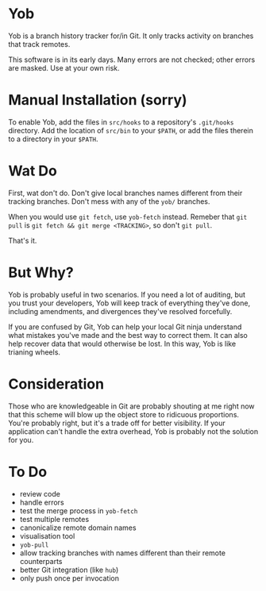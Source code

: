 Yob
===

Yob is a branch history tracker for/in Git.  It only tracks activity on branches
that track remotes.

This software is in its early days.  Many errors are not checked; other errors
are masked.  Use at your own risk.

Manual Installation (sorry)
===========================

To enable Yob, add the files in `src/hooks` to a repository's `.git/hooks`
directory.  Add the location of `src/bin` to your `$PATH`, or add the files
therein to a directory in your `$PATH`.

Wat Do
======

First, wat don't do.  Don't give local branches names different from their
tracking branches.  Don't mess with any of the `yob/` branches.

When you would use `git fetch`, use `yob-fetch` instead.  Remeber that `git
pull` is `git fetch && git merge <TRACKING>`, so don't `git pull`.

That's it.

But Why?
========

Yob is probably useful in two scenarios.  If you need a lot of auditing, but you
trust your developers, Yob will keep track of everything they've done, including
amendments, and divergences they've resolved forcefully.

If you are confused by Git, Yob can help your local Git ninja understand what
mistakes you've made and the best way to correct them.  It can also help recover
data that would otherwise be lost.  In this way, Yob is like trianing wheels.

Consideration
=============

Those who are knowledgeable in Git are probably shouting at me right now that
this scheme will blow up the object store to ridicuous proportions.  You're
probably right, but it's a trade off for better visibility.  If your application
can't handle the extra overhead, Yob is probably not the solution for you.

To Do
=====

* review code
* handle errors
* test the merge process in `yob-fetch`
* test multiple remotes
* canonicalize remote domain names
* visualisation tool
* `yob-pull`
* allow tracking branches with names different than their remote counterparts
* better Git integration (like `hub`)
* only push once per invocation
